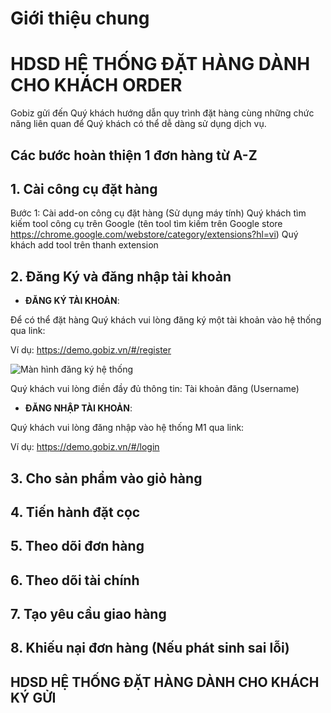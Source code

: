 # Giới thiệu chung

# HDSD HỆ THỐNG ĐẶT HÀNG DÀNH CHO KHÁCH ORDER
Gobiz gửi đến Quý khách hướng dẫn quy trình đặt hàng cùng những chức năng liên quan để Quý khách có thể dễ dàng sử dụng dịch vụ.

## Các bước hoàn thiện 1 đơn hàng từ A-Z

## 1. Cài công cụ đặt hàng
Bước 1: Cài add-on công cụ đặt hàng (Sử dụng máy tính)
Quý khách tìm kiếm tool công cụ trên Google (tên tool tìm kiếm trên Google store https://chrome.google.com/webstore/category/extensions?hl=vi)
Quý khách add tool trên thanh extension

## 2. Đăng Ký và đăng nhập tài khoản
- **ĐĂNG KÝ TÀI KHOẢN**:

Để có thể đặt hàng Quý khách vui lòng đăng ký một tài khoản vào hệ thống qua link: 

Ví dụ: https://demo.gobiz.vn/#/register


![Màn hình đăng ký hệ thống](https://user-images.githubusercontent.com/73226975/99615643-5a8df300-2a4e-11eb-99a5-5f0ac90fe07d.png)


Quý khách vui lòng điền đầy đủ thông tin:
Tài khoản đăng (Username)

- **ĐĂNG NHẬP TÀI KHOẢN**:

Quý khách vui lòng đăng nhập vào hệ thống M1 qua link: 

Ví dụ: https://demo.gobiz.vn/#/login



## 3. Cho sản phẩm vào giỏ hàng

## 4. Tiến hành đặt cọc

## 5. Theo dõi đơn hàng

## 6. Theo dõi tài chính

## 7. Tạo yêu cầu giao hàng

## 8. Khiếu nại đơn hàng (Nếu phát sinh sai lỗi)

## HDSD HỆ THỐNG ĐẶT HÀNG DÀNH CHO KHÁCH KÝ GỬI


